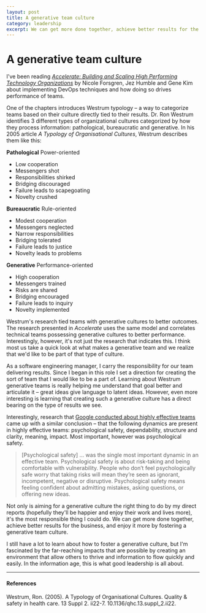 ```yaml
---
layout: post
title: A generative team culture
category: leadership
excerpt: We can get more done together, achieve better results for the business, and enjoy it more by fostering a generative team culture.
---
```


# A generative team culture

I've been reading [_Accelerate: Building and Scaling High Performing Technology Organizations_](https://openlibrary.org/works/OL19542983W/Accelerate_The_Science_of_Lean_Software_and_DevOps_Building_and_Scaling_High_Performing_Technology_O) by Nicole Forsgren, Jez Humble and Gene Kim about implementing DevOps techniques and how doing so drives performance of teams. 

One of the chapters introduces Westrum typology – a way to categorize teams based on their culture directly tied to their results. Dr. Ron Westrum identifies 3 different types of organizational cultures categorized by how they process information: pathological, bureaucratic and generative. In his 2005 article _A Typology of Organisational Cultures_, Westrum describes them like this:

**Pathological** Power-oriented  
  - Low cooperation 
  - Messengers shot 
  - Responsibilities shirked
  - Bridging discouraged 
  - Failure leads to scapegoating 
  - Novelty crushed

**Bureaucratic** Rule-oriented
  - Modest cooperation 
  - Messengers neglected
  - Narrow responsibilities 
  - Bridging tolerated 
  - Failure leads to justice
  - Novelty leads to problems

**Generative** Performance-oriented
  - High cooperation
  - Messengers trained 
  - Risks are shared
  - Bridging encouraged 
  - Failure leads to inquiry
  - Novelty implemented

Westrum's research tied teams with generative cultures to better outcomes. The research presented in _Accelerate_ uses the same model and correlates technical teams possessing generative cultures to better performance. Interestingly, however, it's not just the research that indicates this. I think most us take a quick look at what makes a generative team and we realize that we'd like to be part of that type of culture. 

As a software engineering manager, I carry the responsibility for our team delivering results. Since I began in this role I set a direction for creating the sort of team that I would like to be a part of. Learning about Westrum generative teams is really helping me understand that goal better and articulate it – great ideas give language to latent ideas. However, even more interesting is learning that creating such a generative culture has a direct bearing on the type of results we see.

Interestingly, research that [Google conducted about highly effective teams](https://www.thinkwithgoogle.com/intl/en-gb/marketing-resources/content-marketing/five-dynamics-effective-team/) came up with a similar conclusion – that the following dynamics are present in highly effective teams: psychological safety, dependability, structure and clarity, meaning, impact. Most important, however was psychological safety.

> [Psychological safety] ... was the single most important dynamic in an effective team. Psychological safety is about risk-taking and being comfortable with vulnerability. People who don’t feel psychologically safe worry that taking risks will mean they’re seen as ignorant, incompetent, negative or disruptive. Psychological safety means feeling confident about admitting mistakes, asking questions, or offering new ideas.

Not only is aiming for a generative culture the right thing to do by my direct reports (hopefully they'll be happier and enjoy their work and lives more), it's the most responsible thing I could do. We can get more done together, achieve better results for the business, and enjoy it more by fostering a generative team culture. 

I still have a lot to learn about how to foster a generative culture, but I'm fascinated by the far-reaching impacts that are possible by creating an environment that allow others to thrive and information to flow quickly and easily. In the information age, this is what good leadership is all about.

---

#### References

Westrum, Ron. (2005). A Typology of Organisational Cultures. Quality & safety in health care. 13 Suppl 2. ii22-7. 10.1136/qhc.13.suppl_2.ii22. 


